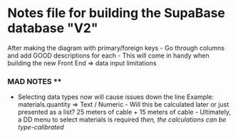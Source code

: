 # Notes file for building the SupaBase database "V2"
After making the diagram with primary/foreign keys
    - Go through columns and add GOOD descriptions for each
        - This will come in handy when building the new Front End => data input limitations 
    
### MAD NOTES **
- Selecting data types now will cause issues down the line
    Example: materials.quantity => Text / Numeric
        - Will this be calculated later or just presented as a list? 25 meters of cable + 15 meters of cable
        - Ultimately, a DD menu to select materials is required
            *then, the calculations can be type-calibrated*
